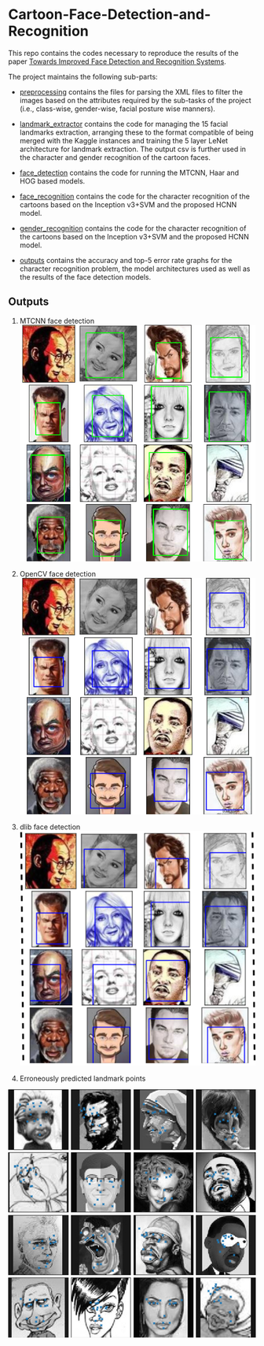 # Cartoon-Face-Detection-and-Recognition

This repo contains the codes necessary to reproduce the results of the paper [Towards Improved Face Detection and Recognition Systems](https://arxiv.org/abs/1804.01753).

The project maintains the following sub-parts:

- [preprocessing](https://github.com/Saurav0074/Cartoon-Face-Detection-and-Recognition/tree/master/preprocessing) contains the files for parsing the XML files to filter the images based on the attributes required by the sub-tasks of the project (i.e., class-wise, gender-wise, facial posture wise manners).

- [landmark_extractor](https://github.com/Saurav0074/Cartoon-Face-Detection-and-Recognition/tree/master/landmark_extractor) contains the code for managing the 15 facial landmarks extraction, arranging these to the format compatible of being merged with the Kaggle instances and training the 5 layer LeNet architecture for landmark extraction. The output csv is further used in the character and gender recognition of the cartoon faces.

- [face_detection](https://github.com/Saurav0074/Cartoon-Face-Detection-and-Recognition/tree/master/face_detection) contains the code for running the MTCNN, Haar and HOG based models.

- [face_recognition](https://github.com/Saurav0074/Cartoon-Face-Detection-and-Recognition/tree/master/face_recognition) contains the code for the character recognition of the cartoons based on the Inception v3+SVM and the proposed HCNN model.

- [gender_recognition](https://github.com/Saurav0074/Cartoon-Face-Detection-and-Recognition/tree/master/gender_recognition) contains the code for the character recognition of the cartoons based on the Inception v3+SVM and the proposed HCNN model.

- [outputs](https://github.com/Saurav0074/Cartoon-Face-Detection-and-Recognition/tree/master/outputs) contains the accuracy and top-5 error rate graphs for the character recognition problem, the model architectures used as well as the results of the face detection models.

## Outputs

1. MTCNN face detection
![MTCNNfacedetect](https://github.com/Saurav0074/Cartoon-Face-Detection-and-Recognition/blob/master/outputs/faceDetectionbyMTCNN.png)

2. OpenCV face detection 
![Opencv](https://github.com/Saurav0074/Cartoon-Face-Detection-and-Recognition/blob/master/outputs/faceRecognitionByOpenCv.png)

3. dlib face detection 
![dlib](https://github.com/Saurav0074/Cartoon-Face-Detection-and-Recognition/blob/master/outputs/faceRecognitionDlib.png)

4. Erroneously predicted landmark points

![alt text](https://github.com/Saurav0074/Cartoon-Face-Detection-and-Recognition/blob/master/outputs/Figure_3.png)
